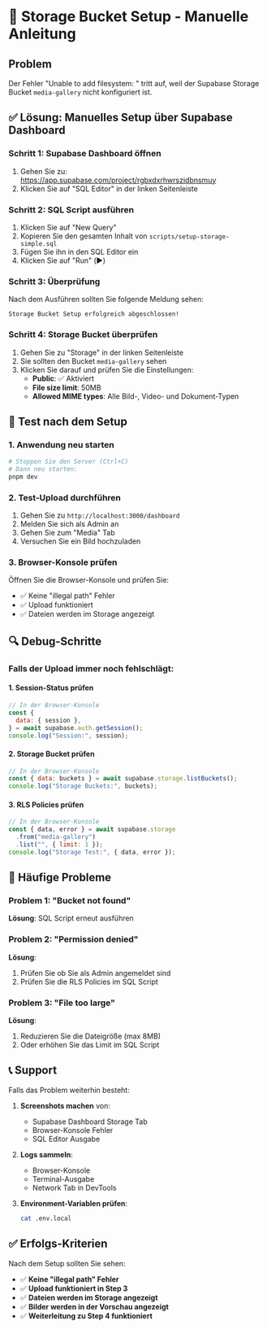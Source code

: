# 🔧 Storage Bucket Setup - Manuelle Anleitung

## Problem

Der Fehler "Unable to add filesystem: <illegal path>" tritt auf, weil der Supabase Storage Bucket `media-gallery` nicht konfiguriert ist.

## ✅ Lösung: Manuelles Setup über Supabase Dashboard

### Schritt 1: Supabase Dashboard öffnen

1. Gehen Sie zu: https://app.supabase.com/project/rgbxdxrhwrszidbnsmuy
2. Klicken Sie auf "SQL Editor" in der linken Seitenleiste

### Schritt 2: SQL Script ausführen

1. Klicken Sie auf "New Query"
2. Kopieren Sie den gesamten Inhalt von `scripts/setup-storage-simple.sql`
3. Fügen Sie ihn in den SQL Editor ein
4. Klicken Sie auf "Run" (▶️)

### Schritt 3: Überprüfung

Nach dem Ausführen sollten Sie folgende Meldung sehen:

```
Storage Bucket Setup erfolgreich abgeschlossen!
```

### Schritt 4: Storage Bucket überprüfen

1. Gehen Sie zu "Storage" in der linken Seitenleiste
2. Sie sollten den Bucket `media-gallery` sehen
3. Klicken Sie darauf und prüfen Sie die Einstellungen:
   - **Public**: ✅ Aktiviert
   - **File size limit**: 50MB
   - **Allowed MIME types**: Alle Bild-, Video- und Dokument-Typen

## 🧪 Test nach dem Setup

### 1. Anwendung neu starten

```bash
# Stoppen Sie den Server (Ctrl+C)
# Dann neu starten:
pnpm dev
```

### 2. Test-Upload durchführen

1. Gehen Sie zu `http://localhost:3000/dashboard`
2. Melden Sie sich als Admin an
3. Gehen Sie zum "Media" Tab
4. Versuchen Sie ein Bild hochzuladen

### 3. Browser-Konsole prüfen

Öffnen Sie die Browser-Konsole und prüfen Sie:

- ✅ Keine "illegal path" Fehler
- ✅ Upload funktioniert
- ✅ Dateien werden im Storage angezeigt

## 🔍 Debug-Schritte

### Falls der Upload immer noch fehlschlägt:

#### 1. Session-Status prüfen

```javascript
// In der Browser-Konsole
const {
  data: { session },
} = await supabase.auth.getSession();
console.log("Session:", session);
```

#### 2. Storage Bucket prüfen

```javascript
// In der Browser-Konsole
const { data: buckets } = await supabase.storage.listBuckets();
console.log("Storage Buckets:", buckets);
```

#### 3. RLS Policies prüfen

```javascript
// In der Browser-Konsole
const { data, error } = await supabase.storage
  .from("media-gallery")
  .list("", { limit: 1 });
console.log("Storage Test:", { data, error });
```

## 🚨 Häufige Probleme

### Problem 1: "Bucket not found"

**Lösung**: SQL Script erneut ausführen

### Problem 2: "Permission denied"

**Lösung**:

1. Prüfen Sie ob Sie als Admin angemeldet sind
2. Prüfen Sie die RLS Policies im SQL Script

### Problem 3: "File too large"

**Lösung**:

1. Reduzieren Sie die Dateigröße (max 8MB)
2. Oder erhöhen Sie das Limit im SQL Script

## 📞 Support

Falls das Problem weiterhin besteht:

1. **Screenshots machen** von:
   - Supabase Dashboard Storage Tab
   - Browser-Konsole Fehler
   - SQL Editor Ausgabe

2. **Logs sammeln**:
   - Browser-Konsole
   - Terminal-Ausgabe
   - Network Tab in DevTools

3. **Environment-Variablen prüfen**:
   ```bash
   cat .env.local
   ```

## ✅ Erfolgs-Kriterien

Nach dem Setup sollten Sie sehen:

- ✅ **Keine "illegal path" Fehler**
- ✅ **Upload funktioniert in Step 3**
- ✅ **Dateien werden im Storage angezeigt**
- ✅ **Bilder werden in der Vorschau angezeigt**
- ✅ **Weiterleitung zu Step 4 funktioniert**
